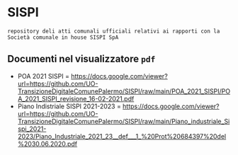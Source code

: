 # SISPI
``repository deli atti comunali ufficiali relativi ai rapporti con la Società comunale in house SISPI SpA``

## Documenti nel visualizzatore `pdf`
- POA 2021 SISPI = https://docs.google.com/viewer?url=https://github.com/UO-TransizioneDigitaleComunePalermo/SISPI/raw/main/POA_2021_SISPI/POA_2021_SISPI_revisione_16-02-2021.pdf
- Piano Indistriale SISPI 2021-2023 = https://docs.google.com/viewer?url=https://github.com/UO-TransizioneDigitaleComunePalermo/SISPI/raw/main/Piano_industriale_Sispi_2021-2023/Piano_Industriale_2021_23__def___1_%20Prot%20684397%20del%2030.06.2020.pdf
